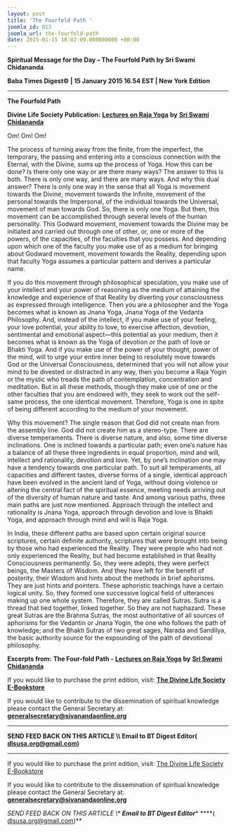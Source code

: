 ```yaml
---
layout: post
title: 'The Fourfold Path '
joomla_id: 813
joomla_url: the-fourfold-path
date: 2015-01-15 18:02:09.000000000 +00:00
---
```

  

















































**Spiritual Message for the Day – The Fourfold Path by Sri Swami Chidananda**

**Baba Times Digest© | 15 January 2015 16.54 EST | New York Edition**

* * *  


**The Fourfold Path**

**Divine Life Society Publication:** [**Lectures on Raja Yoga**](http://www.dlshq.org/download/rajayogalectures.htm#_VPID_2) **by** [**Sri Swami Chidananda**](http://www.dlshq.org/saints/chida.htm)

Om! Om! Om!

The process of turning away from the finite, from the imperfect, the temporary, the passing and entering into a conscious connection with the Eternal, with the Divine, sums up the process of Yoga. How this can be done? Is there only one way or are there many ways? The answer to this is both. There is only one way, and there are many ways. And why this dual answer? There is only one way in the sense that all Yoga is movement towards the Divine, movement towards the Infinite, movement of the personal towards the Impersonal, of the individual towards the Universal, movement of man towards God. So, there is only one Yoga. But then, this movement can be accomplished through several levels of the human personality. This Godward movement, movement towards the Divine may be initiated and carried out through one of other, or, one or more of the powers, of the capacities, of the faculties that you possess. And depending upon which one of the faculty you make use of as a medium for bringing about Godward movement, movement towards the Reality, depending upon that faculty Yoga assumes a particular pattern and derives a particular name.

If you do this movement through philosophical speculation, you make use of your intellect and your power of reasoning as the medium of attaining the knowledge and experience of that Reality by diverting your consciousness as expressed through intelligence. Then you are a philosopher and the Yoga becomes what is known as Jnana Yoga, Jnana Yoga of the Vedanta Philosophy. And, instead of the intellect, if you make use of your feeling, your love potential, your ability to love, to exercise affection, devotion, sentimental and emotional aspect—this potential as your medium, then it becomes what is known as the Yoga of devotion or the path of love or Bhakti Yoga. And if you make use of the power of your thought, power of the mind, will to urge your entire inner being to resolutely move towards God or the Universal Consciousness, determined that you will not allow your mind to be divested or distracted in any way, then you become a Raja Yogin or the mystic who treads the path of contemplation, concentration and meditation. But in all these methods, though they make use of one or the other faculties that you are endowed with, they seek to work out the self-same process, the one identical movement. Therefore, Yoga is one in spite of being different according to the medium of your movement.

Why this movement? The single reason that God did not create man from the assembly line. God did not create him as a stereo-type. There are diverse temperaments. There is diverse nature, and also, some time diverse inclinations. One is inclined towards a particular path; even one’s nature has a balance of all these three ingredients in equal proportion, mind and will, intellect and rationality, devotion and love. Yet, by one’s inclination one may have a tendency towards one particular path. To suit all temperaments, all capacities and different tastes, diverse forms of a single, identical approach have been evolved in the ancient land of Yoga, without doing violence or altering the central fact of the spiritual essence, meeting needs arriving out of the diversity of human nature and taste. And among various paths, three main paths are just now mentioned. Approach through the intellect and rationality is Jnana Yoga, approach through devotion and love is Bhakti Yoga, and approach through mind and will is Raja Yoga.

In India, these different paths are based upon certain original source scriptures, certain definite authority, scriptures that were brought into being by those who had experienced the Reality. They were people who had not only experienced the Reality, but had become established in that Reality Consciousness permanently. So, they were adepts, they were perfect beings, the Masters of Wisdom. And they have left for the benefit of posterity, their Wisdom and hints about the methods in brief aphorisms. They are just hints and pointers. These aphoristic teachings have a certain logical unity. So, they formed one successive logical field of utterances making up one whole system. Therefore, they are called Sutras. Sutra is a thread that tied together, linked together. So they are not haphazard. These great Sutras are the Brahma Sutras, the most authoritative of all sources of aphorisms for the Vedantin or Jnana Yogin, the one who follows the path of knowledge; and the Bhakti Sutras of two great sages, Narada and Sandilya, the basic authority source for the expounding of the path of devotional philosophy.



**Excerpts from:**  **The Four-fold Path -** [**Lectures on Raja Yoga**](http://www.dlshq.org/download/rajayogalectures.htm#_VPID_2) **by** [**Sri Swami Chidananda**](http://www.dlshq.org/saints/chida.htm)

If you would like to purchase the print edition, visit: **[The Divine Life Society E-Bookstore](http://www.dlshq.org/download/download.htm)**

If you would like to contribute to the dissemination of spiritual knowledge please contact the General Secretary at: [](mailto:%20%3Cscript%20type=%27text/javascript%27%3E%20%3C%21--%20var%20prefix%20=%20%27ma%27%20+%20%27il%27%20+%20%27to%27;%20var%20path%20=%20%27hr%27%20+%20%27ef%27%20+%20%27=%27;%20var%20addy57016%20=%20%27generalsecretary%27%20+%20%27@%27;%20addy57016%20=%20addy57016%20+%20%27sivanandaonline%27%20+%20%27.%27%20+%20%27org%27;%20document.write%28%27%3Ca%20%27%20+%20path%20+%20%27%5C%27%27%20+%20prefix%20+%20%27:%27%20+%20addy57016%20+%20%27%5C%27%3E%27%29;%20document.write%28addy57016%29;%20document.write%28%27%3C%5C/a%3E%27%29;%20//--%3E%5Cn%20%3C/script%3E%3Cscript%20type=%27text/javascript%27%3E%20%3C%21--%20document.write%28%27%3Cspan%20style=%5C%27display:%20none;%5C%27%3E%27%29;%20//--%3E%20%3C/script%3EThis%20email%20address%20is%20being%20protected%20from%20spambots.%20You%20need%20JavaScript%20enabled%20to%20view%20it.%20%3Cscript%20type=%27text/javascript%27%3E%20%3C%21--%20document.write%28%27%3C/%27%29;%20document.write%28%27span%3E%27%29;%20//--%3E%20%3C/script%3E?subject=Contribution%20to%20Dissemination%20of%20Spiritual%20Knowledge) **generalsecretary@sivanandaonline.org**

****

**SEND FEED BACK ON THIS ARTICLE \\\ Email to BT Digest Editor[](mailto:%20%3Cscript%20type=%27text/javascript%27%3E%20%3C%21--%20var%20prefix%20=%20%27ma%27%20+%20%27il%27%20+%20%27to%27;%20var%20path%20=%20%27hr%27%20+%20%27ef%27%20+%20%27=%27;%20var%20addy72654%20=%20%27dlsusa.org%27%20+%20%27@%27;%20addy72654%20=%20addy72654%20+%20%27gmail%27%20+%20%27.%27%20+%20%27com%27;%20document.write%28%27%3Ca%20%27%20+%20path%20+%20%27%5C%27%27%20+%20prefix%20+%20%27:%27%20+%20addy72654%20+%20%27%5C%27%3E%27%29;%20document.write%28addy72654%29;%20document.write%28%27%3C%5C/a%3E%27%29;%20//--%3E%5Cn%20%3C/script%3E%3Cscript%20type=%27text/javascript%27%3E%20%3C%21--%20document.write%28%27%3Cspan%20style=%5C%27display:%20none;%5C%27%3E%27%29;%20//--%3E%20%3C/script%3EThis%20email%20address%20is%20being%20protected%20from%20spambots.%20You%20need%20JavaScript%20enabled%20to%20view%20it.%20%3Cscript%20type=%27text/javascript%27%3E%20%3C%21--%20document.write%28%27%3C/%27%29;%20document.write%28%27span%3E%27%29;%20//--%3E%20%3C/script%3E?subject=DLS%20Posts)( [dlsusa.org@gmail.com](mailto:dlsusa.org@gmail.com))**



* * *



  

If you would like to purchase the print edition, visit: [The Divine Life Society E-Bookstore](http://www.dlshq.org/download/download.htm)

If you would like to contribute to the dissemination of spiritual knowledge please contact the General Secretary at: **[generalsecretary@sivanandaonline.org](mailto:generalsecretary@sivanandaonline.org)**

**SEND FEED BACK ON THIS ARTICLE \\\**  **Email to BT Digest Editor**** [](mailto:%20%3Cscript%20type=%27text/javascript%27%3E%20%3C%21--%20var%20prefix%20=%20%27ma%27%20+%20%27il%27%20+%20%27to%27;%20var%20path%20=%20%27hr%27%20+%20%27ef%27%20+%20%27=%27;%20var%20addy72654%20=%20%27dlsusa.org%27%20+%20%27@%27;%20addy72654%20=%20addy72654%20+%20%27gmail%27%20+%20%27.%27%20+%20%27com%27;%20document.write%28%27%3Ca%20%27%20+%20path%20+%20%27%5C%27%27%20+%20prefix%20+%20%27:%27%20+%20addy72654%20+%20%27%5C%27%3E%27%29;%20document.write%28addy72654%29;%20document.write%28%27%3C%5C/a%3E%27%29;%20//--%3E%5Cn%20%3C/script%3E%3Cscript%20type=%27text/javascript%27%3E%20%3C%21--%20document.write%28%27%3Cspan%20style=%5C%27display:%20none;%5C%27%3E%27%29;%20//--%3E%20%3C/script%3EThis%20email%20address%20is%20being%20protected%20from%20spambots.%20You%20need%20JavaScript%20enabled%20to%20view%20it.%20%3Cscript%20type=%27text/javascript%27%3E%20%3C%21--%20document.write%28%27%3C/%27%29;%20document.write%28%27span%3E%27%29;%20//--%3E%20%3C/script%3E?subject=DLS%20Posts)****( [dlsusa.org@gmail.com](mailto:dlsusa.org@gmail.com))**  
